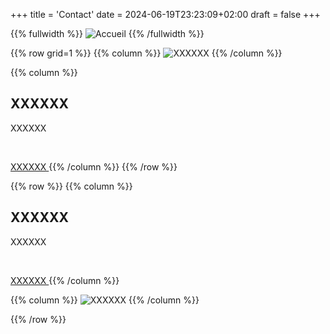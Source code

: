 +++
title = 'Contact'
date = 2024-06-19T23:23:09+02:00
draft = false
+++




<!-- Image haute accueil  -->
{{% fullwidth %}}
![Accueil](/contact/im-cont-000.png)
{{% /fullwidth %}}




<!-- ######  ligne GRILLE  ###### ? -->
{{% row grid=1  %}}
{{% column %}}
![XXXXXX](/contact/im-cont-001.png)
{{% /column %}}

{{% column %}}
## <div style="text-align: left"> XXXXXX </div>

<div style="text-align: justify"> XXXXXX </div>

&nbsp;

<a href="/contact/XXXXXX.pdf"> XXXXXX </a>
{{% /column %}}
{{% /row %}}






<!-- ######  ligne noGRILLE  ###### ? -->
{{% row  %}}
{{% column %}}
## <div style="text-align: left"> XXXXXX </div>

<div style="text-align: justify"> XXXXXX </div>

&nbsp;

<a href="/contact/XXXXXX"> XXXXXX </a>
{{% /column %}}

{{% column %}}
![XXXXXX](/contact/im-cont-002.JPG)
{{% /column %}}

{{% /row %}}
















